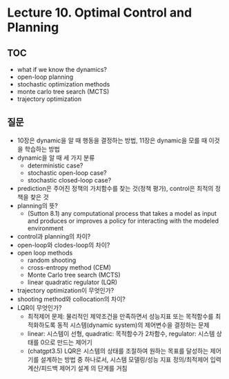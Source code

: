 # Lecture 10. Optimal Control and Planning

## TOC
- what if we know the dynamics?
- open-loop planning
- stochastic optimization methods
- monte carlo tree search (MCTS)
- trajectory optimization

## 질문
- 10장은 dynamic을 알 때 행동을 결정하는 방법, 11장은 dynamic을 모를 때 이것을 학습하는 방법 
- dynamic을 알 때 세 가지 분류
  - deterministic case?
  - stochastic open-loop case?
  - stochastic closed-loop case?
- prediction은 주어진 정책의 가치함수를 찾는 것(정책 평가), control은 최적의 정책을 찾은 것
- planning의 뜻?
  - (Sutton 8.1) any computational process that takes a model as input and produces or improves a policy for interacting with the modeled environment
- control과 planning의 차이?
- open-loop와 clodes-loop의 차이?
- open loop methods
  - random shooting
  - cross-entropy method (CEM)
  - Monte Carlo tree search (MCTS)
  - linear quadratic regulator (LQR)
- trajectory optimization이 무엇인가?
- shooting method와 collocation의 차이?
- LQR이 무엇인가?
  - 최적제어 문제: 물리적인 제약조건을 만족하면서 성능지표 또는 목적함수를 최적화하도록 동적 시스템(dynamic system)의 제어변수을 결정하는 문제
  - linear: 시스템이 선형, quadratic: 목적함수가 2차함수, regulator: 시스템 상태를 0으로 만드는 제어기
  - (chatgpt3.5) LQR은 시스템의 상태를 조절하여 원하는 목표를 달성하는 제어기를 설계하는 방법 중 하나로서, 시스템 모델링/성능 지표 정의/최적제어 입력 계산/피드백 제어기 설계 의 단계를 거침 
